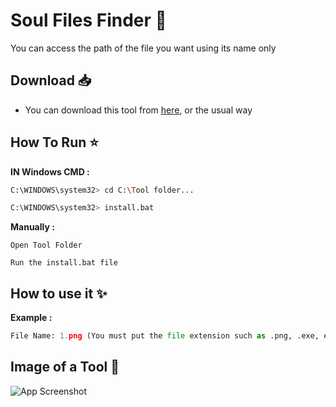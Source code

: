 # **Soul Files Finder 📁**

You can access the path of the file you want using its name only


## **Download** 📥

- You can download this tool from [here](https://codeload.github.com/Q8G/SFF/zip/refs/heads/main), or the usual way


## **How To Run** ⭐

**IN Windows CMD :**
```bash
C:\WINDOWS\system32> cd C:\Tool folder...
```
```bash
C:\WINDOWS\system32> install.bat
```

**Manually :**
```
Open Tool Folder
```
```
Run the install.bat file
```

## **How to use it** ✨

**Example :**
```python
File Name: 1.png (You must put the file extension such as .png, .exe, etc)
```


## **Image of a Tool** 📸

![App Screenshot](https://i.postimg.cc/gk2ZpsGz/image.png)
